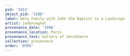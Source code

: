 ```yaml
---
pid: '5411'
object_pid: '3280'
label: Holy Family with John the Baptist in a Landscape
artist: janbrueghel
provenance_date: '1996'
provenance_location: Paris
provenance_text: Gallery of Jonckheere
collection: provenance
order: '0705'
---
```

